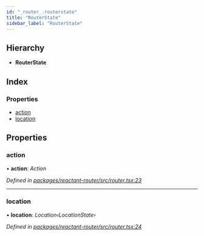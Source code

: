 ```yaml
---
id: "_router_.routerstate"
title: "RouterState"
sidebar_label: "RouterState"
---
```


## Hierarchy

* **RouterState**

## Index

### Properties

* [action](_router_.routerstate.md#action)
* [location](_router_.routerstate.md#location)

## Properties

###  action

• **action**: *Action*

*Defined in [packages/reactant-router/src/router.tsx:23](https://github.com/unadlib/reactant/blob/5e7c46f4/packages/reactant-router/src/router.tsx#L23)*

___

###  location

• **location**: *Location‹LocationState›*

*Defined in [packages/reactant-router/src/router.tsx:24](https://github.com/unadlib/reactant/blob/5e7c46f4/packages/reactant-router/src/router.tsx#L24)*
